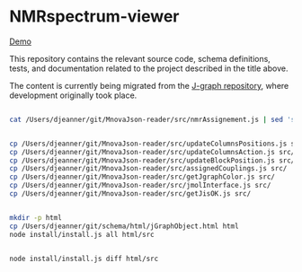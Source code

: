 # NMRspectrum-viewer

[Demo](html/nmrSpectrumObject_view.html)

This repository contains the relevant source code, schema definitions, tests, and documentation related to the project described in the title above.

The content is currently being migrated from the [J-graph repository](https://github.com/NMReDATAInitiative/J-graph), where development originally took place.

```zsh

cat /Users/djeanner/git/MnovaJson-reader/src/nmrAssignement.js | sed 's/graphBase.js/viewerBase.js/g' | sed 's/GraphBase/ViewerBase/g' > src/nmrAssignement.js


cp /Users/djeanner/git/MnovaJson-reader/src/updateColumnsPositions.js src/
cp /Users/djeanner/git/MnovaJson-reader/src/updateColumnsAction.js src/
cp /Users/djeanner/git/MnovaJson-reader/src/updateBlockPosition.js src/
cp /Users/djeanner/git/MnovaJson-reader/src/assignedCouplings.js src/
cp /Users/djeanner/git/MnovaJson-reader/src/getJgraphColor.js src/
cp /Users/djeanner/git/MnovaJson-reader/src/jmolInterface.js src/
cp /Users/djeanner/git/MnovaJson-reader/src/getJisOK.js src/


mkdir -p html
cp /Users/djeanner/git/schema/html/jGraphObject.html html
node install/install.js all html/src


node install/install.js diff html/src

```
